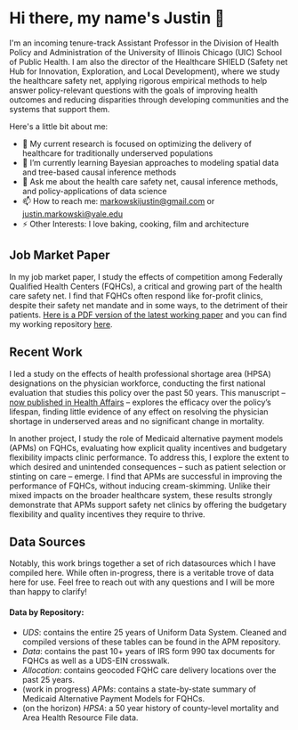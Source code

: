 # Hi there, my name's Justin 👋

I'm an incoming tenure-track Assistant Professor in the Division of Health Policy and Administration of the University of Illinois Chicago (UIC) School of Public Health. I am also the director of the Healthcare SHIELD (Safety net Hub for Innovation, Exploration, and Local Development), where we study the healthcare safety net, applying rigorous empirical methods to help answer policy-relevant questions with the goals of improving health outcomes and reducing disparities through developing communities and the systems that support them. 



Here's a little bit about me:
- 🔭 My current research is focused on optimizing the delivery of healthcare for traditionally underserved populations
- 🌱 I’m currently learning Bayesian approaches to modeling spatial data and tree-based causal inference methods
- 💬 Ask me about the health care safety net, causal inference methods, and policy-applications of data science
- 📫 How to reach me: markowskijustin@gmail.com or justin.markowski@yale.edu
- ⚡ Other Interests: I love baking, cooking, film and architecture


## Job Market Paper
In my job market paper, I study the effects of competition among Federally Qualified Health Centers (FQHCs), a critical and growing part of the health care safety net. I find that FQHCs often respond like for-profit clinics, despite their safety net mandate and in some ways, to the detriment of their patients. [Here is a PDF version of the latest working paper](https://github.com/markowskijustin/Competition/blob/main/documentation/Markowski%20Writing%20Sample%20Competition.pdf) and you can find my working repository [here](https://github.com/markowskijustin/Competition).


## Recent Work
I led a study on the effects of health professional shortage area (HPSA) designations on the physician workforce, conducting the first national evaluation that studies this policy over the past 50 years. This manuscript – [now published in Health Affairs](https://www.healthaffairs.org/doi/10.1377/hlthaff.2023.00478) – explores the efficacy over the policy’s lifespan, finding little evidence of any effect on resolving the physician shortage in underserved areas and no significant change in mortality.

In another project, I study the role of Medicaid alternative payment models (APMs) on FQHCs, evaluating how explicit quality incentives and budgetary flexibility impacts clinic performance. To address this, I explore the extent to which desired and unintended consequences – such as patient selection or stinting on care – emerge. I find that APMs are successful in improving the performance of FQHCs, without inducing cream-skimming. Unlike their mixed impacts on the broader healthcare system, these results strongly demonstrate that APMs support safety net clinics by offering the budgetary flexibility and quality incentives they require to thrive. <!--You can find my working repository [here](https://github.com/markowskijustin/APMs).-->

## Data Sources

Notably, this work brings together a set of rich datasources which I have compiled here. While often in-progress, there is a veritable trove of data here for use. Feel free to reach out with any questions and I will be more than happy to clarify!

#### Data by Repository: 
- *UDS*: contains the entire 25 years of Uniform Data System. Cleaned and compiled versions of these tables can be found in the APM repository.
- *Data*: contains the past 10+ years of IRS form 990 tax documents for FQHCs as well as a UDS-EIN crosswalk.
- *Allocation*: contains geocoded FQHC care delivery locations over the past 25 years.
- (work in progress) *APMs*: contains a state-by-state summary of Medicaid Alternative Payment Models for FQHCs. 
- (on the horizon) *HPSA*: a 50 year history of county-level mortality and Area Health Resource File data.

<!--
**markowskijustin/markowskijustin** is a ✨ _special_ ✨ repository because its `README.md` (this file) appears on your GitHub profile.

Here are some ideas to get you started:

- 🔭 I’m currently working on ...
- 🌱 I’m currently learning ...
- 👯 I’m looking to collaborate on ...
- 🤔 I’m looking for help with ...
- 💬 Ask me about ...
- 📫 How to reach me: ...
- 😄 Pronouns: ...
- ⚡ Fun fact: ...
-->
